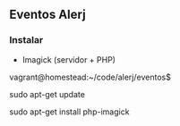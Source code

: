 ## Eventos Alerj

### Instalar

- Imagick (servidor + PHP)

vagrant@homestead:~/code/alerj/eventos$ 

sudo apt-get update

sudo apt-get install php-imagick

